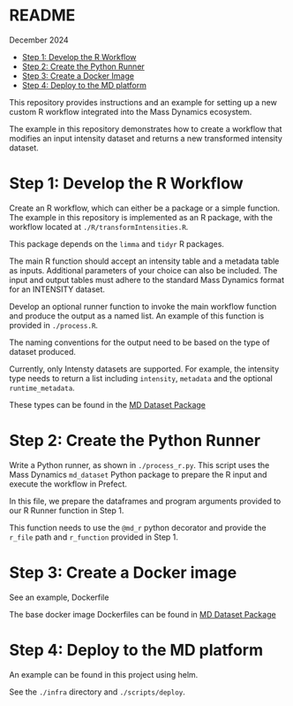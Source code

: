 README
================
December 2024

- [Step 1: Develop the R Workflow](#step-1-develop-the-r-workflow)
- [Step 2: Create the Python Runner](#step-2-create-the-python-runner)
- [Step 3: Create a Docker Image](#step-3-create-a-docker-image)
- [Step 4: Deploy to the MD platform](#step-4-deploy-to-the-md-platform)

This repository provides instructions and an example for setting up a
new custom R workflow integrated into the Mass Dynamics ecosystem.

The example in this repository demonstrates how to create a workflow
that modifies an input intensity dataset and returns a new transformed
intensity dataset.

# Step 1: Develop the R Workflow

Create an R workflow, which can either be a package or a simple
function. The example in this repository is implemented as an R package,
with the workflow located at `./R/transformIntensities.R`.

This package depends on the `limma` and `tidyr` R packages.

The main R function should accept an intensity table and a metadata
table as inputs. Additional parameters of your choice can also be
included. The input and output tables must adhere to the standard Mass
Dynamics format for an INTENSITY dataset.

Develop an optional runner function to invoke the main workflow function and
produce the output as a named list. An example of this function is
provided in `./process.R`.

The naming conventions for the output need to be based on the type of
dataset produced.

Currently, only Intensty datasets are supported. For example, the intensity
type needs to return a list including `intensity`, `metadata` and the optional
`runtime_metadata`.

These types can be found in the [MD Dataset Package](https://github.com/MassDynamics/md_dataset)

# Step 2: Create the Python Runner

Write a Python runner, as shown in `./process_r.py`. This script uses
the Mass Dynamics `md_dataset` Python package to prepare the R input and
execute the workflow in Prefect.

In this file, we prepare the dataframes and program arguments provided
to our R Runner function in Step 1.

This function needs to use the `@md_r` python decorator and provide the
`r_file` path and `r_function` provided in Step 1.

# Step 3: Create a Docker image

See an example, Dockerfile

The base docker image Dockerfiles can be found in [MD Dataset Package](https://github.com/MassDynamics/md_dataset)

# Step 4: Deploy to the MD platform

An example can be found in this project using helm.

See the `./infra` directory and `./scripts/deploy`.
